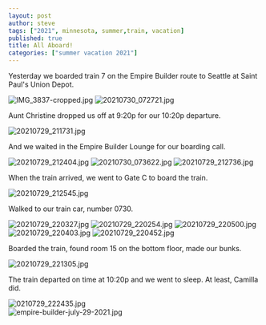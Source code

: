 ```yaml
---
layout: post
author: steve
tags: ["2021", minnesota, summer,train, vacation]
published: true
title: All Aboard!
categories: ["summer vacation 2021"]
---
```

Yesterday we boarded train 7 on the Empire Builder route to Seattle at Saint Paul's Union Depot.  

![IMG_3837-cropped.jpg]({{site.pics_url}}/IMG_3837-cropped.jpg)
![20210730_072721.jpg]({{site.pics_url}}/20210730_072721.jpg)

Aunt Christine dropped us off at 9:20p for our 10:20p departure.  

![20210729_211731.jpg]({{site.pics_url}}/20210729_211731.jpg)

And we waited in the Empire Builder Lounge for our boarding call.  

![20210729_212404.jpg]({{site.pics_url}}/20210729_212404.jpg)
![20210730_073622.jpg]({{site.pics_url}}/20210730_073622.jpg)
![20210729_212736.jpg]({{site.pics_url}}/20210729_212736.jpg)

When the train arrived, we went to Gate C to board the train.  

![20210729_212545.jpg]({{site.pics_url}}/20210729_212545.jpg)

Walked to our train car, number 0730.  

![20210729_220327.jpg]({{site.pics_url}}/20210729_220327.jpg)
![20210729_220254.jpg]({{site.pics_url}}/20210729_220254.jpg)
![20210729_220500.jpg]({{site.pics_url}}/20210729_220500.jpg)
![20210729_220403.jpg]({{site.pics_url}}/20210729_220403.jpg)
![20210729_220452.jpg]({{site.pics_url}}/20210729_220452.jpg)

Boarded the train, found room 15 on the bottom floor, made our bunks.  

![20210729_221305.jpg]({{site.pics_url}}/20210729_221305.jpg)

The train departed on time at 10:20p and we went to sleep. At least, Camilla did.  

![0210729_222435.jpg]({{site.pics_url}}/20210729_222435.jpg)  
![empire-builder-july-29-2021.jpg]({{site.pics_url}}/empire-builder-july-29-2021.jpg)

